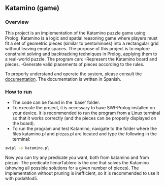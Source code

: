 ## Katamino (game)

### Overview
This project is an implementation of the Katamino puzzle game using Prolog. Katamino is a logic and spatial reasoning game where players must fit a set of geometric pieces (similar to pentominoes) into a rectangular grid without leaving empty spaces. The purpose of this project is to explore constraint solving and backtracking techniques in Prolog, applying them to a real-world puzzle. The program can:
-Represent the Katamino board and pieces.
-Generate valid placements of pieces according to the rules. 

To properly understand and operate the system, please consult the [documentation](Consignas.pdf). The documentation is written in Spanish.

### How to run
- The code can be found in the 'base' folder.
- To execute the project, it is necessary to have SWI-Prolog installed on your device. It is recommended to run the program from a Linux terminal so that it works correctly (and the pieces can be properly displayed on the board).
- To run the program and test Katamino, navigate to the folder where the files katamino.pl and piezas.pl are located and type the following in the terminal:
```bash
swipl -s katamino.pl
```
Now you can try any predicate you want, both from katamino and from piezas.
The predicate llenarTablero is the one that solves the Katamino (showing all possible solutions for a given number of pieces). The implementation without pruning is inefficient, so it is recommended to use it with podaMod5.
